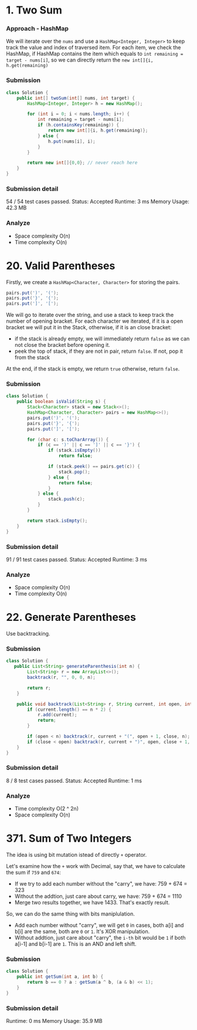 # 1. Two Sum

### Approach - HashMap

We will iterate over the `nums` and use a `HashMap<Integer, Integer>` to keep track the value and index of traversed item. For each item, we check the HashMap, if HashMap contains the item which equals to `int remaining = target - nums[i]`, so we can directly return the `new int[]{i, h.get(remaining)`

### Submission

```java
class Solution {
    public int[] twoSum(int[] nums, int target) {
        HashMap<Integer, Integer> h = new HashMap();

        for (int i = 0; i < nums.length; i++) {
            int remaining = target - nums[i];
            if (h.containsKey(remaining)) {
                return new int[]{i, h.get(remaining)};
            } else {
                h.put(nums[i], i);
            }
        }

        return new int[]{0,0}; // never reach here
    }
}
```

### Submission detail

54 / 54 test cases passed.
Status: Accepted
Runtime: 3 ms
Memory Usage: 42.3 MB

### Analyze

- Space complexity O(n)
- Time complexity O(n)

# 20. Valid Parentheses

Firstly, we create a `HashMap<Character, Character>` for storing the pairs.

```java
pairs.put(')', '(');
pairs.put('}', '{');
pairs.put(']', '[');
```
We will go to iterate over the string, and use a stack to keep track the number of opening bracket.
For each character we iterated, if it is a open bracket we will put it in the Stack, otherwise, if it is an close bracket:
- if the stack is already empty, we will immediately return `false` as we can not close the bracket before opening it.
- peek the top of stack, if they are not in pair, return `false`. If not, pop it from the stack

At the end, if the stack is empty, we return `true` otherwise, return `false`.

### Submission

```java
class Solution {
    public boolean isValid(String s) {
        Stack<Character> stack = new Stack<>();
        HashMap<Character, Character> pairs = new HashMap<>();
        pairs.put(')', '(');
        pairs.put('}', '{');
        pairs.put(']', '[');

        for (char c: s.toCharArray()) {
            if (c == ')' || c == ']' || c == '}') {
                if (stack.isEmpty())
                    return false;

                if (stack.peek() == pairs.get(c)) {
                    stack.pop();
                } else {
                    return false;
                }
            } else {
                stack.push(c);
            }
        }

        return stack.isEmpty();
    }
}
```

### Submission detail

91 / 91 test cases passed.
Status: Accepted
Runtime: 3 ms

### Analyze

- Space complexity O(n)
- Time complexity O(n)

# 22. Generate Parentheses

Use backtracking.


### Submission

```java
class Solution {
   public List<String> generateParenthesis(int n) {
        List<String> r = new ArrayList<>();
        backtrack(r, "", 0, 0, n);

        return r;
    }

    public void backtrack(List<String> r, String current, int open, int close, int n) {
        if (current.length() == n * 2) {
            r.add(current);
            return;
        }

        if (open < n) backtrack(r, current + "(", open + 1, close, n);
        if (close < open) backtrack(r, current + ")", open, close + 1, n);
    }
}
```

### Submission detail

8 / 8 test cases passed.
Status: Accepted
Runtime: 1 ms

### Analyze

- Time complexity O(2 ^ 2n)
- Space complexity O(n)

# 371. Sum of Two Integers

The idea is using bit mutation istead of directly `+` operator.

Let's examine how the `+` work with Decimal, say that, we have to calculate the sum if `759` and `674`:
- If we try to add each number without the "carry", we have: 759 + 674 = 323
- Without the addtion, just care about carry, we have: 759 + 674 = 1110
- Merge two results together, we have 1433. That's exactly result.

So, we can do the same thing with bits maniplulation.

- Add each number without "carry", we will get `0` in cases, both a[i] and b[i] are the same, both are `0` or `1`. It's XOR manipulation.
- Without addtion, just care about "carry", the `i-th` bit would be `1` if both a[i-1] and b[i-1] are `1`. This is an AND and left shift.

### Submission

```java
class Solution {
    public int getSum(int a, int b) {
        return b == 0 ? a : getSum(a ^ b, (a & b) << 1);
    }
}
```

### Submission detail

Runtime: 0 ms
Memory Usage: 35.9 MB
